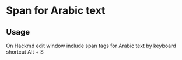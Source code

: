 # Span for Arabic text

## Usage
On Hackmd edit window include span tags for Arabic text by keyboard shortcut Alt + S
